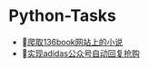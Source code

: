 # Python-Tasks
-  :cherry_blossom:[爬取136book网站上的小说](https://github.com/Mathilda11/Python-Tasks/tree/master/crawl_novel)
-  :palm_tree:[实现adidas公众号自动回复抢购](https://github.com/Mathilda11/Python-Tasks/tree/master/wechat)
